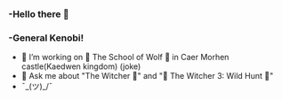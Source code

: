 ### -Hello there 👋
### -General Kenobi! 
- 🔭 I’m working on 🐺 The School of Wolf 🐺 in Caer Morhen castle(Kaedwen kingdom) (joke)
- 💬 Ask me about "The Witcher 🐺" and "🐺 The Witcher 3: Wild Hunt 🐺"
- ¯\_(ツ)_/¯

<!--
**VladimirSaenko/VladimirSaenko** is a ✨ _special_ ✨ repository because its `README.md` (this file) appears on your GitHub profile.

Here are some ideas to get you started:

- 🔭 I’m currently working on The School of Wolf
- 🌱 I’m currently learning ...
- 👯 I’m looking to collaborate on ...
- 🤔 I’m looking for help with ...
- 📫 How to reach me: ...
- 😄 Pronouns: ...
- ⚡ Fun fact: ...
-->
